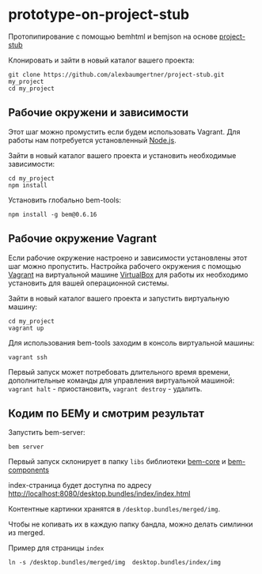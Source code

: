 # prototype-on-project-stub

Протопипирование с помощью bemhtml и bemjson на основе <a href="https://github.com/bem/project-stub">project-stub</a>

Клонировать и зайти в новый каталог вашего проекта:

    git clone https://github.com/alexbaumgertner/project-stub.git my_project
    cd my_project

## Рабочие окружени и зависимости

Этот шаг можно промустить если будем использовать Vagrant.
Для работы нам потребуется установленный [Node.js](http://nodejs.org/download/).

Зайти в новый каталог вашего проекта и установить необходимые зависимости:

    cd my_project
    npm install

Установить глобально bem-tools:

    npm install -g bem@0.6.16

## Рабочие окружение Vagrant

Если рабочие окружение настроено и зависимости установлены этот шаг можно пропустить.
Настройка рабочего окружения с помощью  [Vagrant](http://downloads.vagrantup.com/) на виртуальной машине [VirtualBox](http://www.virtualbox.org) для работы их необходимо установить для вашей операционной системы.

Зайти в новый каталог вашего проекта и запустить виртуальную машину:

    cd my_project
    vagrant up

Для использования bem-tools заходим в консоль виртуальной машины:

    vagrant ssh

Первый запуск может потребовать длительного время времени, дополнительные команды для управления виртуальной машиной: `vagrant halt` - приостановить,  `vagrant destroy` - удалить.

## Кодим по БЕМу и смотрим результат

Запустить bem-server:

    bem server

Первый запуск склонирует в папку `libs` библиотеки [bem-core](https://github.com/bem/bem-core) и [bem-components](https://github.com/bem/bem-components)

index-страница будет доступна по адресу <a href="http://localhost:8080/desktop.bundles/index/index.html">http://localhost:8080/desktop.bundles/index/index.html</a>

Контентные картинки хранятся в `/desktop.bundles/merged/img`.

Чтобы не копивать их в каждую папку бандла, можно делать симлинки из merged.

Пример для страницы `index`

    ln -s /desktop.bundles/merged/img  desktop.bundles/index/img